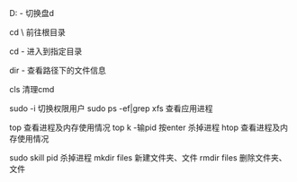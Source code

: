 D:  - 切换盘d

cd \ 前往根目录

cd - 进入到指定目录

dir - 查看路径下的文件信息

cls 清理cmd







sudo -i                 切换权限用户
sudo ps -ef|grep xfs    查看应用进程

top                     查看进程及内存使用情况
top k -输pid 按enter    杀掉进程
htop                    查看进程及内存使用情况

sudo skill pid          杀掉进程
mkdir files             新建文件夹、文件
rmdir files             删除文件夹、文件

